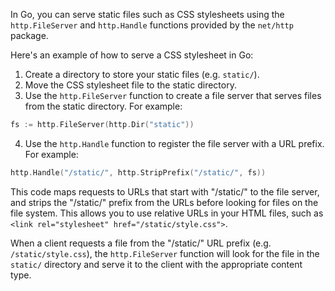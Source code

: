 In Go, you can serve static files such as CSS stylesheets using the `http.FileServer` and `http.Handle` functions provided by the `net/http` package.

Here's an example of how to serve a CSS stylesheet in Go:
1. Create a directory to store your static files (e.g. `static/`).
2. Move the CSS stylesheet file to the static directory.
3. Use the `http.FileServer` function to create a file server that serves files from the static directory. For example:

```go
fs := http.FileServer(http.Dir("static"))
```

4. Use the `http.Handle` function to register the file server with a URL prefix. For example:

```go
http.Handle("/static/", http.StripPrefix("/static/", fs))

```

This code maps requests to URLs that start with "/static/" to the file server, and strips the "/static/" prefix from the URLs before looking for files on the file system. This allows you to use relative URLs in your HTML files, such as `<link rel="stylesheet" href="/static/style.css">`.

When a client requests a file from the "/static/" URL prefix (e.g. `/static/style.css`), the `http.FileServer` function will look for the file in the `static/` directory and serve it to the client with the appropriate content type.
